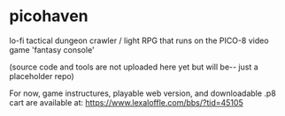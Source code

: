 # picohaven
lo-fi tactical dungeon crawler / light RPG that runs on the PICO-8 video game 'fantasy console'

(source code and tools are not uploaded here yet but will be-- just a placeholder repo)

For now, game instructures, playable web version, and downloadable .p8 cart are available at: https://www.lexaloffle.com/bbs/?tid=45105
